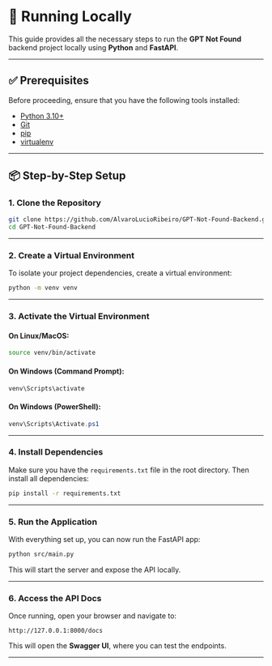 # 🚀 Running Locally

This guide provides all the necessary steps to run the **GPT Not Found** backend project locally using **Python** and **FastAPI**.

---

## ✅ Prerequisites

Before proceeding, ensure that you have the following tools installed:

- [Python 3.10+](https://www.python.org/downloads/)
- [Git](https://git-scm.com/)
- [pip](https://pip.pypa.io/en/stable/installation/)
- [virtualenv](https://virtualenv.pypa.io/en/latest/)

---

## 📦 Step-by-Step Setup

### 1. Clone the Repository

```bash
git clone https://github.com/AlvaroLucioRibeiro/GPT-Not-Found-Backend.git
cd GPT-Not-Found-Backend
```

---

### 2. Create a Virtual Environment

To isolate your project dependencies, create a virtual environment:

```bash
python -m venv venv
```

---

### 3. Activate the Virtual Environment

#### On **Linux/MacOS**:

```bash
source venv/bin/activate
```

#### On **Windows** (Command Prompt):

```cmd
venv\Scripts\activate
```

#### On **Windows** (PowerShell):

```powershell
venv\Scripts\Activate.ps1
```

---

### 4. Install Dependencies

Make sure you have the `requirements.txt` file in the root directory. Then install all dependencies:

```bash
pip install -r requirements.txt
```

---

### 5. Run the Application

With everything set up, you can now run the FastAPI app:

```bash
python src/main.py
```

This will start the server and expose the API locally.

---

### 6. Access the API Docs

Once running, open your browser and navigate to:

```
http://127.0.0.1:8000/docs
```

This will open the **Swagger UI**, where you can test the endpoints.

---
